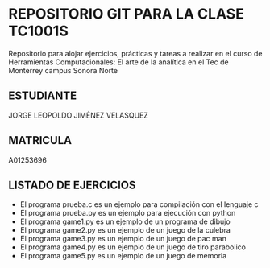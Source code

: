 # REPOSITORIO GIT PARA LA CLASE TC1001S
Repositorio para alojar ejercicios, prácticas y tareas a realizar
en el curso de Herramientas Computacionales: El arte de la analítica en el
Tec de Monterrey campus Sonora Norte

## ESTUDIANTE
JORGE LEOPOLDO JIMÉNEZ VELASQUEZ

## MATRICULA
A01253696

## LISTADO DE EJERCICIOS
* El programa prueba.c es un ejemplo para compilación con el lenguaje c
* El programa prueba.py es un ejemplo para ejecución con python
* El programa game1.py es un ejemplo de un programa de dibujo
* El programa game2.py es un ejemplo de un juego de la culebra
* El programa game3.py es un ejemplo de un juego de pac man
* El programa game4.py es un ejemplo de un juego de tiro parabolico 
* El programa game5.py es un ejemplo de un juego de memoria
